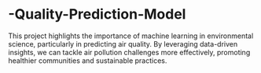 # -Quality-Prediction-Model
This project highlights the importance of machine learning in environmental science, particularly in predicting air quality. By leveraging data-driven insights, we can tackle air pollution challenges more effectively, promoting healthier communities and sustainable practices.
